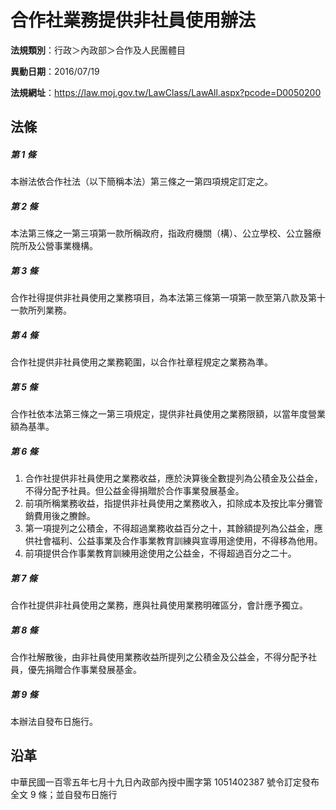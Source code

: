 # 合作社業務提供非社員使用辦法



**法規類別**：行政＞內政部＞合作及人民團體目

**異動日期**：2016/07/19  

**法規網址**：https://law.moj.gov.tw/LawClass/LawAll.aspx?pcode=D0050200



## 法條
##### 第 1 條
本辦法依合作社法（以下簡稱本法）第三條之一第四項規定訂定之。

##### 第 2 條
本法第三條之一第三項第一款所稱政府，指政府機關（構）、公立學校、公立醫療院所及公營事業機構。

##### 第 3 條
合作社得提供非社員使用之業務項目，為本法第三條第一項第一款至第八款及第十一款所列業務。

##### 第 4 條
合作社提供非社員使用之業務範圍，以合作社章程規定之業務為準。

##### 第 5 條
合作社依本法第三條之一第三項規定，提供非社員使用之業務限額，以當年度營業額為基準。

##### 第 6 條
1. 合作社提供非社員使用之業務收益，應於決算後全數提列為公積金及公益金，不得分配予社員。但公益金得捐贈於合作事業發展基金。
1. 前項所稱業務收益，指提供非社員使用之業務收入，扣除成本及按比率分攤管銷費用後之賸餘。
1. 第一項提列之公積金，不得超過業務收益百分之十，其餘額提列為公益金，應供社會福利、公益事業及合作事業教育訓練與宣導用途使用，不得移為他用。
1. 前項提供合作事業教育訓練用途使用之公益金，不得超過百分之二十。

##### 第 7 條
合作社提供非社員使用之業務，應與社員使用業務明確區分，會計應予獨立。

##### 第 8 條
合作社解散後，由非社員使用業務收益所提列之公積金及公益金，不得分配予社員，優先捐贈合作事業發展基金。

##### 第 9 條
本辦法自發布日施行。

## 沿革
中華民國一百零五年七月十九日內政部內授中團字第 1051402387 號令訂定發布全文 9  條；並自發布日施行
